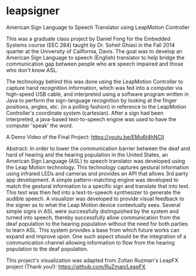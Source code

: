 # leapsigner
American Sign Language to Speech Translator using LeapMotion Controller

This was a graduate class project by Daniel Fong for the Embedded Systems course (EEC 284) taught by Dr. Soheil Ghiasi in the Fall 2014 quarter at the University of California, Davis. The goal was to develop an American Sign Language to speech (English) translator to help bridge the communication gap between people who are speech impaired and those who don't know ASL. 

The technology behind this was done using the LeapMotion Controller to capture hand recognition information, which was fed into a computer via high-speed USB cable, and interpreted using a software program written in Java to perform the sign-language recognition by looking at the finger positions, angles, etc. (in a polling fashion) in reference to the LeapMotion Controller's coordinate system (cartesian). After a sign had been interpreted, a java-based text-to-speech engine was used to have the computer 'speak' the word.

A Demo Video of the Final Project:
https://youtu.be/EMu6t4hNCII

Abstract:
In order to lower the communication barrier between the deaf and hard of hearing and the hearing population in the United States, an American Sign Language (ASL) to speech translator was developed using the Leap Motion technology. This technology captures gestural information using infrared LEDs and cameras and provides an API that allows 3rd party app development. A simple pattern-matching engine was developed to match the gestural information to a specific sign and translate that into text. This text was then fed into a text-to-speech synthesizer to generate the audible speech. A visualizer was developed to provide visual feedback to the signer as to what the Leap Motion device contextually sees. Several simple signs in ASL were successfully distinguished by the system and turned into speech, thereby successfully allow communication from the deaf population to the hearing population without the need for both parties to learn ASL. This system provides a base from which future works can expand and improve upon. One such aspect should be the integration of a communication channel allowing information to flow from the hearing population to the deaf population.

This project's visualization was adapted from Zoltan Ruzman's LeapFX project (Thank you!):
https://github.com/RuZman/LeapFX

